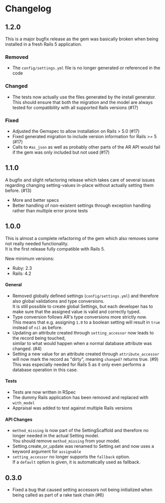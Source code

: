 # Changelog

## 1.2.0

This is a major bugfix release as the gem was basically broken when being installed in a fresh Rails 5 application.

### Removed

* The `config/settings.yml` file is no longer generated or referenced in the code

### Changed

* The tests now actually use the files generated by the install generator. This should ensure that both
  the migration and the model are always tested for compatibility with all supported Rails versions (#17)

### Fixed

* Adjusted the Gemspec to allow installation on Rails > 5.0 (#17)
* Fixed generated migration to include version information for Rails >= 5 (#17)
* Calls to `#as_json` as well as probably other parts of the AR API would fail if the gem was only included
  but not used (#17)

## 1.1.0

A bugfix and slight refactoring release which takes care of several issues regarding
changing setting-values in-place without actually setting them before. (#13)

* More and better specs
* Better handling of non-existent settings through exception handling rather than multiple error prone tests

## 1.0.0

This is almost a complete refactoring of the gem which also removes some not really needed functionality.  
It is the first release fully compatible with Rails 5.  

New minimum versions:

* Ruby: 2.3
* Rails: 4.2

#### General

* Removed globally defined settings (`config/settings.yml`) and therefore also global validations and type conversions.  
  It is still possible to create global Settings, but each developer has to make sure that the assigned
  value is valid and correctly typed.
* Type conversion follows AR's type conversions more strictly now.  
  This means that e.g. assigning `1.0` to a boolean setting will result in `true` instead of `nil` as before.
* Updating an attribute created through `setting_accessor` now leads to the record being touched,  
  similar to what would happen when a normal database attribute was changed. (#4)
* Setting a new value for an attribute created through `attribute_accessor` will now mark
  the record as "dirty", meaning `changed?` returns true. (#9)  
  This was especially needed for Rails 5 as it only even performs a database operation in this case.  

#### Tests

* Tests are now written in RSpec
* The dummy Rails application has been removed and replaced with `with_model`
* Appraisal was added to test against multiple Rails versions

#### API Changes

* `method_missing` is now part of the SettingScaffold and therefore no longer needed in the actual Setting model.  
   You should remove `method_missing` from your model.
* Setting.create_or_update was renamed to Setting.set and now uses a keyword argument for `assignable`
* `setting_accessor` no longer supports the `fallback` option.  
   If a `default` option is given, it is automatically used as fallback.

## 0.3.0

* Fixed a bug that caused setting accessors not being initialized when being called as part of a rake task chain (#6)
